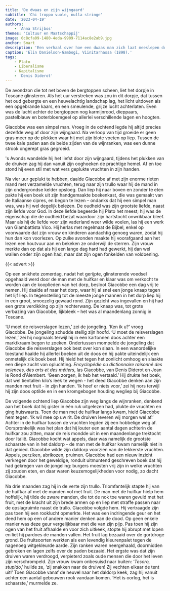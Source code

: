 ```yaml
---
title: 'De dwaas en zijn wijngaard'
subtitle: 'Chi troppo vuole, nulla stringe'
date: '2023-04-19'
authors:
    - 'Anna Strijbos'
themes: 'Cultuur en Maatschappij'
image: 0c8cfa09-1480-4eda-9909-7114ac8e2ab9.jpg
anchor: Smart
description: 'Een verhaal over hoe een dwaas man zich laat meeslepen door verlangen en zijn thuis in verval stort.'
caption: 'Elin Danielson-Gambogi, Viinitarhassa (1898).'
tags:
    - Plato
    - Liberalisme
    - Kapitalisme
    - 'Denis Diderot'
---
```


De avondzon die tot net boven de bergtoppen scheen, liet het dorpje in Toscane glinsteren. Als het uur verstreken was zou in dit dorpje, dat tussen het oud gebergte en een heuvelachtig landschap lag, het licht uitdoven als een opgebrande kaars, en een smeulende, grijze lucht achterlaten. Even was de lucht achter de bergtoppen nog karmijnrood, dieppaars, pastelblauw en boterbloemgeel op allerlei verschillende lagen en hoogten.

Giacobbe was een simpel man. Vroeg in de ochtend legde hij altijd precies dezelfde weg af door zijn wijngaard. Na verloop van tijd groeide er geen gras meer op de plekken waar hij met zijn blote voeten op liep. Tussen de twee kale paden aan de beide zijden van de wijnranken, was een dunne strook ongerept gras gegroeid.

's Avonds wandelde hij het liefst door zijn wijngaard, tijdens het plukken van de druiven zag hij dan vanuit zijn ooghoeken de prachtige hemel. Af en toe stond hij even stil met wat vers geplukte vruchten in zijn handen. 

Na vier uur geplukt te hebben, daalde Giacobbe af met zijn enorme rieten mand met verzamelde vruchten, terug naar zijn trullo waar hij de mand in zijn ondergrondse kelder opsloeg. Dan liep hij naar boven en zonder te eten pakte hij een boek uit zijn handgemaakte boekenkast, die was gemaakt van de Italiaanse cipres, en begon te lezen – ondanks dat hij een simpel man was, was hij wel degelijk belezen. De oudheid was zijn grootste liefde, naast zijn liefde voor God. In deze liefde begeerde hij Plato het meest; hij was de eigenschap die de oudheid bezat waardoor zijn hartstocht onwrikbaar bleef. Maar als hij de liefde voor zijn vaderland weer wilde voelen, las hij een werk van Giambattista Vico. Hij herlas met regelmaat de Bijbel, enkel op voorwaarde dat zijn vrouw en kinderen aandachtig genoeg waren, zodat hij hun dan kon voorlezen. Op zulke avonden maakte hij voorafgaand aan het lezen een houtvuur aan en bekeken ze onderwijl de sterren. Zijn vrouw merkte dan op dat als hij een lange dag hard had gewerkt, hij dan wel wallen onder zijn ogen had, maar dat zijn ogen fonkelden van voldoening. 
 
{{< advert >}}

Op een snikhete zomerdag, nadat het gerijpte, glinsterende voedsel opgehaald werd door de man met de huifkar en klaar was om verkocht te worden aan de kooplieden van het dorp, besloot Giacobbe een dag vrij te nemen. Hij daalde af naar het dorp, waar hij al snel een jonge knaap tegen het lijf liep. In tegenstelling tot de meeste jonge mannen in het dorp liep hij in een groot, smoezelig gewaad rond. Zijn gezicht was ingevallen en hij had een grote verdikking op zijn rechterwang. De knaap was, tot grote verbazing van Giacobbe, lijkbleek – het was al maandenlang zonnig in Toscane.
 
‘U moet de reisverslagen lezen,’ zei de jongeling. 
‘Ken ik u?’ vroeg Giacobbe. De jongeling schudde stellig zijn hoofd. 
‘U moet de reisverslagen lezen,’ zei hij nogmaals terwijl hij in een kartonnen doos achter een marktkraam begon te zoeken. Ondertussen mompelde de jongeling dat Giacobbe die reisverslagen ook best over kon slaan. In een wanordelijke toestand haalde hij allerlei boeken uit de doos en hij pakte uiteindelijk een onmetelijk dik boek beet. Hij hield het tegen het zonlicht omhoog en slaakte een diepe zucht van opluchting. _Encyclopédie ou dictionnaire raisonné des sciences, des arts et des métiers_, las Giacobbe, van Denis Diderot en Jean le Rond d'Alembert. 
‘Geen zorgen, ik heb het vertaald.’
Hij drukte het boek, dat wel tientallen kilo’s leek te wegen - het deed Giacobbe denken aan zijn manden met fruit - in zijn handen. 
‘Ik hoef er niets voor,’ zei hij nors terwijl hij zijn doos optilde en in een kromgebogen houding wegliep bij Giacobbe. 
 
De volgende ochtend liep Giacobbe zijn weg langs de wijnranken, denkend aan het boek dat hij gister in één ruk uitgelezen had, plukte de vruchten en ging huiswaarts. Toen de man met de huifkar langs kwam, hield Giacobbe hem tegen.
‘Ik wil mee op uw rit. De druiven leveren wij morgen wel af.’ 
Achter in de huifkar tussen de vruchten legden zij een hobbelige weg af. Oorspronkelijk was het plan dat hij louter een aantal dagen achterin de huifkar zou zitten, maar de reis mondde uit in een maandenlange trektocht door Italië. Giacobbe kocht wat appels, daar was namelijk de grootste schaarste van in het daldorp - de man met de huifkar kwam namelijk niet in dat gebied. Giacobbe wilde zijn daldorp voorzien van de lekkerste vruchten. Appels, perziken, abrikozen, pruimen. Giacobbe had een nieuw inzicht verkregen door het geweldige, ronduit uitmuntend geschreven boek dat hij had gekregen van de jongeling: burgers moesten vrij zijn in welke vruchten zij zouden eten, en daar waren keuzemogelijkheden voor nodig, zo dacht Giacobbe. 
 
Na drie maanden zag hij in de verte zijn trullo. Triomfantelijk stapte hij van de huifkar af met de manden vol met fruit. De man met de huifkar hielp hem hoffelijk, hij tilde de zware manden, die tot de nok toe waren gevuld met het fruit, met de kracht uit zijn brede armen op en liep met straffe passen naar de opslagruimte naast de trullo. Giacobbe volgde hem. Hij vertraagde zijn pas toen hij een rooklucht opmerkte. Het was een indringende geur en het deed hem op een of andere manier denken aan de dood. Op geen enkele manier was deze geur vergelijkbaar met die van zijn pijp. Pas toen hij zijn ogen van het fruit afhaalde en voor zich uitkeek, stopte hij abrupt met lopen en liet hij pardoes de manden vallen. Het fruit lag bezaaid over de gortdroge grond. De fruitsoorten werkten als een levendig kleurenpalet tegen de nagenoeg witgekleurde aarde. Zijn ranken waren neergehaald, doormidden gebroken en lagen zelfs over de paden bezaaid. Het ergste was dat zijn druiven waren verdroogd, verpieterd zoals oude mensen die door het leven zijn verschrompeld. 
Zijn vrouw kwam onbesuisd naar buiten: ‘_Tesoro, stupido_,’ huilde ze, ‘zij snakken naar de druiven! Zij vechten elkaar de tent uit!’ 
Toen Giacobbe vanaf de heuvel naar het daldorp keek, zag hij vanuit achter een aantal gebouwen rook vandaan komen. 
‘Het is oorlog, het is schaarste,’ murmelde ze.
